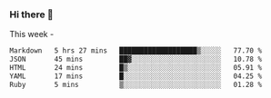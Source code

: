 ### Hi there 👋

This week - 
<!--START_SECTION:waka-->

```txt
Markdown   5 hrs 27 mins   ███████████████████▒░░░░░   77.70 %
JSON       45 mins         ██▓░░░░░░░░░░░░░░░░░░░░░░   10.78 %
HTML       24 mins         █▒░░░░░░░░░░░░░░░░░░░░░░░   05.91 %
YAML       17 mins         █░░░░░░░░░░░░░░░░░░░░░░░░   04.25 %
Ruby       5 mins          ▒░░░░░░░░░░░░░░░░░░░░░░░░   01.28 %
```

<!--END_SECTION:waka-->
<!--
**Boombag0607/Boombag0607** is a ✨ _special_ ✨ repository because its `README.md` (this file) appears on your GitHub profile.

Here are some ideas to get you started:

- 🔭 I’m currently working on ...
- 🌱 I’m currently learning ...
- 👯 I’m looking to collaborate on ...
- 🤔 I’m looking for help with ...
- 💬 Ask me about ...
- 📫 How to reach me: ...
- 😄 Pronouns: ...
- ⚡ Fun fact: ...
-->
